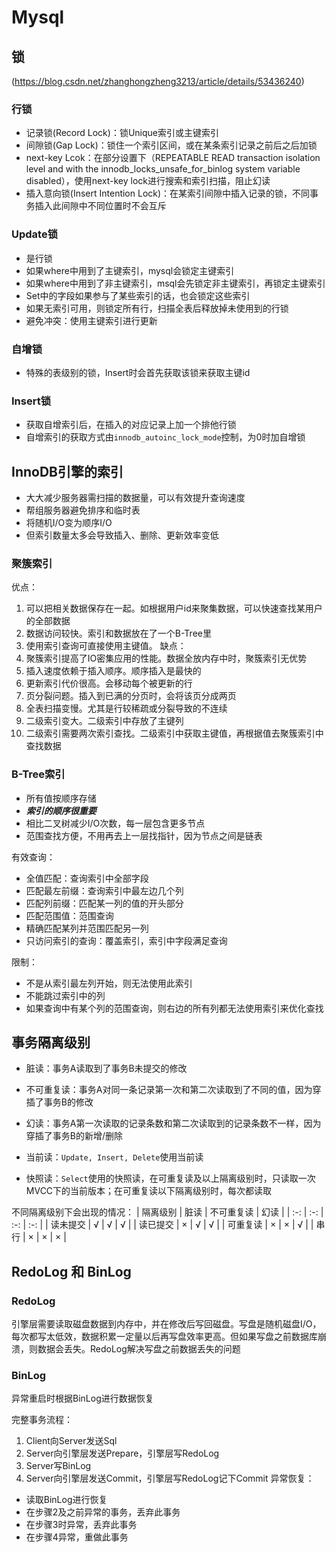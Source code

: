 # Mysql

## 锁
(https://blog.csdn.net/zhanghongzheng3213/article/details/53436240)
### 行锁
- 记录锁(Record Lock)：锁Unique索引或主键索引
- 间隙锁(Gap Lock)：锁住一个索引区间，或在某条索引记录之前后之后加锁
- next-key Lcok：在部分设置下（REPEATABLE READ transaction isolation level and with the innodb_locks_unsafe_for_binlog system variable disabled），使用next-key lock进行搜索和索引扫描，阻止幻读
- 插入意向锁(Insert Intention Lock)：在某索引间隙中插入记录的锁，不同事务插入此间隙中不同位置时不会互斥

### Update锁
- 是行锁
- 如果where中用到了主键索引，mysql会锁定主键索引
- 如果where中用到了非主键索引，msql会先锁定非主键索引，再锁定主键索引
- Set中的字段如果参与了某些索引的话，也会锁定这些索引
- 如果无索引可用，则锁定所有行，扫描全表后释放掉未使用到的行锁
- 避免冲突：使用主键索引进行更新

### 自增锁
- 特殊的表级别的锁，Insert时会首先获取该锁来获取主键id

### Insert锁
- 获取自增索引后，在插入的对应记录上加一个排他行锁
- 自增索引的获取方式由`innodb_autoinc_lock_mode`控制，为0时加自增锁

## InnoDB引擎的索引
- 大大减少服务器需扫描的数据量，可以有效提升查询速度
- 帮组服务器避免排序和临时表
- 将随机I/O变为顺序I/O
- 但索引数量太多会导致插入、删除、更新效率变低

### 聚簇索引
优点：  
1. 可以把相关数据保存在一起。如根据用户id来聚集数据，可以快速查找某用户的全部数据
2. 数据访问较快。索引和数据放在了一个B-Tree里
3. 使用索引查询可直接使用主键值。
缺点：  
1. 聚簇索引提高了IO密集应用的性能。数据全放内存中时，聚簇索引无优势
2. 插入速度依赖于插入顺序。顺序插入是最快的
3. 更新索引代价很高。会移动每个被更新的行
4. 页分裂问题。插入到已满的分页时，会将该页分成两页
5. 全表扫描变慢。尤其是行较稀疏或分裂导致的不连续
6. 二级索引变大。二级索引中存放了主键列
7. 二级索引需要两次索引查找。二级索引中获取主键值，再根据值去聚簇索引中查找数据

### B-Tree索引
- 所有值按顺序存储
- ***索引的顺序很重要***
- 相比二叉树减少I/O次数，每一层包含更多节点
- 范围查找方便，不用再去上一层找指针，因为节点之间是链表

有效查询：
- 全值匹配：查询索引中全部字段
- 匹配最左前缀：查询索引中最左边几个列
- 匹配列前缀：匹配某一列的值的开头部分
- 匹配范围值：范围查询
- 精确匹配某列并范围匹配另一列
- 只访问索引的查询：覆盖索引，索引中字段满足查询

限制：
- 不是从索引最左列开始，则无法使用此索引
- 不能跳过索引中的列
- 如果查询中有某个列的范围查询，则右边的所有列都无法使用索引来优化查找

## 事务隔离级别
- 脏读：事务A读取到了事务B未提交的修改
- 不可重复读：事务A对同一条记录第一次和第二次读取到了不同的值，因为穿插了事务B的修改
- 幻读：事务A第一次读取的记录条数和第二次读取到的记录条数不一样，因为穿插了事务B的新增/删除

- 当前读：`Update, Insert, Delete`使用当前读
- 快照读：`Select`使用的快照读，在可重复读及以上隔离级别时，只读取一次MVCC下的当前版本；在可重复读以下隔离级别时，每次都读取

不同隔离级别下会出现的情况：
| 隔离级别 | 脏读 | 不可重复读 | 幻读 |
| :-: | :-: | :-: | :-: |
| 读未提交 | √ | √ | √ |
| 读已提交 | × | √ | √ |
| 可重复读 | × | × | √ |
| 串行 | × | × | × |


## RedoLog 和 BinLog
### RedoLog
引擎层需要读取磁盘数据到内存中，并在修改后写回磁盘。写盘是随机磁盘I/O，每次都写太低效，数据积累一定量以后再写盘效率更高。但如果写盘之前数据库崩溃，则数据会丢失。RedoLog解决写盘之前数据丢失的问题

### BinLog
异常重启时根据BinLog进行数据恢复

完整事务流程：
1. Client向Server发送Sql
2. Server向引擎层发送Prepare，引擎层写RedoLog
3. Server写BinLog
4. Server向引擎层发送Commit，引擎层写RedoLog记下Commit
异常恢复：
- 读取BinLog进行恢复
- 在步骤2及之前异常的事务，丢弃此事务
- 在步骤3时异常，丢弃此事务
- 在步骤4异常，重做此事务

